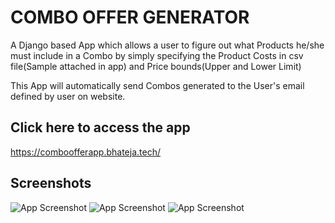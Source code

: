 
# COMBO OFFER GENERATOR

A Django based App which allows a user to figure out what Products he/she must include in a Combo by simply specifying the Product Costs in csv file(Sample attached in app) and Price bounds(Upper and Lower Limit)

This App will automatically send Combos generated to the User's email defined by user on website.


## Click here to access the app

https://comboofferapp.bhateja.tech/


## Screenshots

![App Screenshot](https://i.imgur.com/plruqGR.png)
![App Screenshot](https://i.imgur.com/TEya5vL.png)
![App Screenshot](https://i.imgur.com/i9mnr1n.png)





